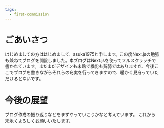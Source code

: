 ```yaml
---
tags:
  - first-commission
---
```

# ごあいさつ

はじめましての方ははじめまして、asuka1975と申します。この度Next.jsの勉強も兼ねてブログを開設しました。本ブログはNext.jsを使ってフルスクラッチで書かれています。まだまだデザインも未熟で機能も貧弱ではありますが、今後ここでブログを書きながらそれらの充実を行ってきますので、暖かく見守っていただけると幸いです。

# 今後の展望

ブログ作成の振り返りなどをまずやっていこうかなと考えています。
これから末永くよろしくお願いいたします。